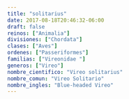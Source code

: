 ```yaml
---
title: "solitarius"
date: 2017-08-18T20:46:32-06:00
draft: false
reinos: ["Animalia"]
divisiones: ["Chordata"]
clases: ["Aves"]
ordenes: ["Passeriformes"]
familias: ["Vireonidae "]
generos: ["Vireo"]
nombre_cientifico: "Vireo solitarius"
nombre_comun: "Vireo Solitario"
nombre_ingles: "Blue-headed Vireo"
---
```

